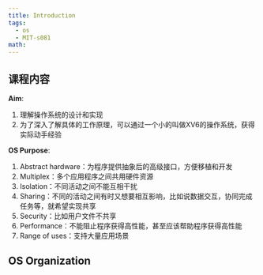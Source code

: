 ```yaml
---
title: Introduction
tags:
  - os
  - MIT-s081
math:
---
```

## 课程内容

**Aim**: 

1. 理解操作系统的设计和实现
2. 为了深入了解具体的工作原理，可以通过一个小的叫做XV6的操作系统，获得实际动手经验

**OS Purpose**:

1. Abstract hardware：为程序提供抽象后的高级接口，方便移植和开发
2. Multiplex：多个应用程序之间共用硬件资源
3. Isolation：不同活动之间不能互相干扰
4. Sharing：不同的活动之间有时又想要相互影响，比如说数据交互，协同完成任务等，就希望实现共享
5. Security：比如用户文件不共享
6. Performance：不能阻止程序获得高性能，甚至应该帮助程序获得高性能
7. Range of uses：支持大量应用场景

## OS Organization
